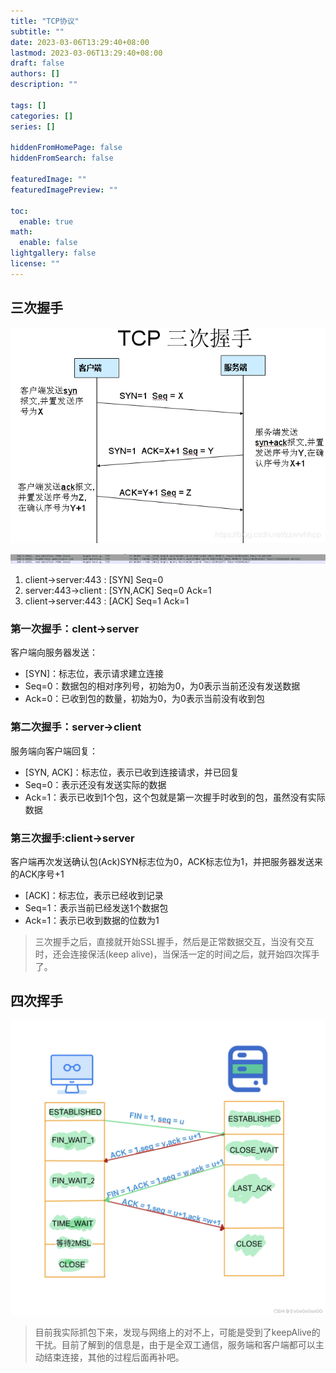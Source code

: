 ```yaml
---
title: "TCP协议"
subtitle: ""
date: 2023-03-06T13:29:40+08:00
lastmod: 2023-03-06T13:29:40+08:00
draft: false
authors: []
description: ""

tags: []
categories: []
series: []

hiddenFromHomePage: false
hiddenFromSearch: false

featuredImage: ""
featuredImagePreview: ""

toc:
  enable: true
math:
  enable: false
lightgallery: false
license: ""
---
```


<!--more-->

## 三次握手

![tcp握手过程](tcp握手过程.png)

![抓包三次握手](抓包三次握手.png)

1. client->server:443 : [SYN]       Seq=0
2. server:443->client : [SYN,ACK]   Seq=0 Ack=1
3. client->server:443 : [ACK]       Seq=1 Ack=1

### 第一次握手：clent->server

客户端向服务器发送：

- [SYN]：标志位，表示请求建立连接
- Seq=0：数据包的相对序列号，初始为0，为0表示当前还没有发送数据
- Ack=0：已收到包的数量，初始为0，为0表示当前没有收到包

### 第二次握手：server->client

服务端向客户端回复：

- [SYN, ACK]：标志位，表示已收到连接请求，并已回复
- Seq=0：表示还没有发送实际的数据
- Ack=1：表示已收到1个包，这个包就是第一次握手时收到的包，虽然没有实际数据

### 第三次握手:client->server

客户端再次发送确认包(Ack)SYN标志位为0，ACK标志位为1，并把服务器发送来的ACK序号+1

- [ACK]：标志位，表示已经收到记录
- Seq=1：表示当前已经发送1个数据包
- Ack=1：表示已收到数据的位数为1

>三次握手之后，直接就开始SSL握手，然后是正常数据交互，当没有交互时，还会连接保活(keep alive)，当保活一定的时间之后，就开始四次挥手了。


## 四次挥手


![四次挥手过程](四次挥手过程.png)

>目前我实际抓包下来，发现与网络上的对不上，可能是受到了keepAlive的干扰。目前了解到的信息是，由于是全双工通信，服务端和客户端都可以主动结束连接，其他的过程后面再补吧。